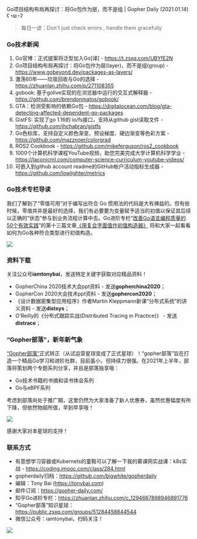 Go项目结构布局再探讨：将Go包作为层，而不是组 | Gopher Daily (2021.01.14) ʕ◔ϖ◔ʔ

>每日一谚：Don't just check errors , handle them gracefully

### Go技术新闻

1. Go官博：正式提案将泛型加入Go[译] - https://t.zsxq.com/UBYfE2N
2. Go项目结构布局再探讨：将Go包作为层(layer)，而不是组(group) - https://www.gobeyond.dev/packages-as-layers/
3. 激荡60年——垃圾回收与Go的选择 - https://zhuanlan.zhihu.com/p/271108355
4. gobook: 基于golive实现的在浏览器中运行的交互式解释器 - https://github.com/brendonmatos/gobook/
5. GTA：检测受影响的依赖Go包 - https://digitalocean.com/blog/gta-detecting-affected-dependent-go-packages
6. GistFS: 实现了go 1.16的 io/fs接口，支持从github gist读取文件 - https://github.com/jhchabran/gistfs  
7. Go色标库，支持自定义颜色渐变、预设梯度、硬边渐变等色彩方案 - https://github.com/mazznoer/colorgrad
8. ROS2 Cookbook - https://github.com/mikeferguson/ros2_cookbook
9. 1000个计算机科学课程YouTube视频，助您完美完成大学计算机科学学业 - https://laconicml.com/computer-science-curriculum-youtube-videos/ 
10. 可嵌入到github account readme的GitHub帐户活动指标生成器 - https://github.com/lowlighter/metrics

### Go技术专栏导读

我们了解到了“零值可用”对于编写出符合 Go 惯用法的代码是大有裨益的。但有些时候，零值并非是最好的选择，我们有必要要为变量赋予适当的初值以保证其后续以正确的“状态”参与到业务流程计算中去。Go进阶专栏“[改善Go语⾔编程质量的50个有效实践](https://www.imooc.com/read/87)”的第十三篇文章[《用复合字面值作初值构造器》](https://www.imooc.com/read/87/article/2382) 将和大家一起看看如何为Go各种符合类型进行初值构造。

![](http://image.tonybai.com/img/202011/go-column-pgo-with-qr-and-text.png)

### 资料下载

关注公众号**iamtonybai**，发送特定关键字获取对应精品资料！

* GopherChina 2020技术大会ppt资料 - 发送**gopherchina2020**；
* GopherCon 2020大会技术ppt资料 - 发送**gophercon2020**；
* 《设计数据密集型应用程序》作者Martin Kleppmann新课“分布式系统”的讲义资料 - 发送**distsys**；
* O'Reilly的《分布式跟踪实战(Distributed Tracing in Practice)》 - 发送**distrace**；

### “Gopher部落”，新年新气象

[“Gopher部落”](https://public.zsxq.com/groups/51284458844544)正式转正（从试运营星球变成了正式星球）！“gopher部落”旨在打造一个精品Go学习和进阶社群，目前虽小，但持续力很强。在2021年上半年，部落将策划两个专题系列分享，并且是部落独享哦：

* Go技术书籍的书摘和读书体会系列
* Go与eBPF系列

考虑到部落尚处于推广期，这里仍然为大家准备了新人优惠券，虽然优惠幅度有所下降，但依然物超所值，早到早享哦！

![](http://image.tonybai.com/img/202011/gopher-tribe-zsxq.png)

感谢大家对本星球的支持！

### 联系方式

* 有意想学习容器或Kubernets的童鞋可以了解一下我的慕课网实战课：k8s实战 - https://coding.imooc.com/class/284.html
* gopherdaily归档：https://github.com/bigwhite/gopherdaily
* 编辑：Tony Bai (https://tonybai.com)
* 邮件订阅：https://gopher-daily.com/
* 知乎Go进阶专栏：https://zhuanlan.zhihu.com/c_1294667898946891776
* “Gopher部落”知识星球：https://public.zsxq.com/groups/51284458844544
* 微信公众号：iamtonybai，扫码关注！

![](http://image.tonybai.com/img/202011/qrcode_for_iamtonybai.jpg)
